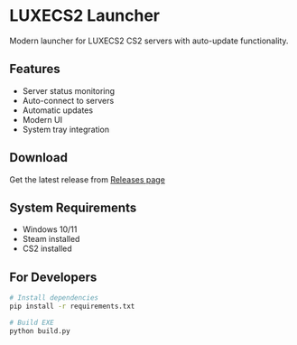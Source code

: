 # LUXECS2 Launcher

Modern launcher for LUXECS2 CS2 servers with auto-update functionality.

## Features

- Server status monitoring
- Auto-connect to servers
- Automatic updates
- Modern UI
- System tray integration

## Download

Get the latest release from [Releases page](https://github.com/patthsone/luxecs2-launcher/releases)

## System Requirements

- Windows 10/11
- Steam installed
- CS2 installed

## For Developers

```bash
# Install dependencies
pip install -r requirements.txt

# Build EXE
python build.py
